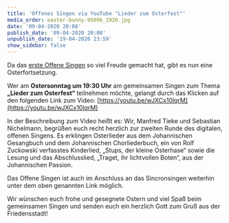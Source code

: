 ```yaml
---
title: 'Offenes Singen via YouTube "Lieder zum Osterfest"'
media_order: easter-bunny-95096_1920.jpg
date: '09-04-2020 20:08'
publish_date: '09-04-2020 20:08'
unpublish_date: '19-04-2020 23:59'
show_sidebar: false
---
```


Da das [erste Offene Singen](https://www.youtube.com/watch?v=oYnWWPVvThA&feature=youtu.be) so viel Freude gemacht hat, gibt es nun eine Osterfortsetzung.

Wer am **Ostersonntag um 19:30 Uhr** am gemeinsamen Singen zum Thema **„Lieder zum Osterfest“** teilnehmen möchte, gelangt durch das Klicken auf den folgenden Link zum Video: [https://youtu.be/wJXCx10lqrM](https://youtu.be/wJXCx10lqrM)
 
In der Beschreibung zum Video heißt es:
Wir, Manfred Tieke und Sebastian Nichelmann, begrüßen euch recht herzlich zur zweiten Runde des digitalen, offenen Singens.
Es erklingen Osterlieder aus dem Johannischen Gesangbuch und dem Johannischen Chorliederbuch, ein von Rolf Zuckowski verfasstes Kinderlied, „Stups, der kleine Osterhase“ sowie die Lesung und das Abschlusslied, „Traget, ihr lichtvollen Boten“, aus der Johannischen Passion.

Das Offene Singen ist auch im Anschluss an das Sincronsingen weiterhin unter dem oben genannten Link  möglich.

Wir wünschen euch frohe und gesegnete Ostern und viel Spaß beim gemeinsamen Singen und senden euch ein herzlich Gott zum Gruß aus der Friedensstadt!